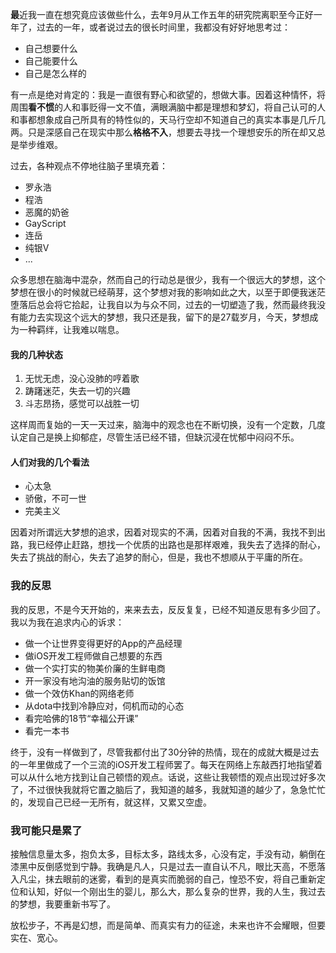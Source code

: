 **最**近我一直在想究竟应该做些什么，去年9月从工作五年的研究院离职至今正好一年了，过去的一年，或者说过去的很长时间里，我都没有好好地思考过：
- 自己想要什么
- 自己能要什么
- 自己是怎么样的

有一点是绝对肯定的：我是一直很有野心和欲望的，想做大事。因着这种情怀，将周围**看不惯**的人和事贬得一文不值，满眼满脑中都是理想和梦幻，将自己认可的人和事都想象成自己所具有的特性似的，天马行空却不知道自己的真实本事是几斤几两。只是深感自己在现实中那么**格格不入**，想要去寻找一个理想安乐的所在却又总是举步维艰。

过去，各种观点不停地往脑子里填充着：
- 罗永浩
- 程浩
- 恶魔的奶爸
- GayScript
- 连岳
- 纯银V
- ...

众多思想在脑海中混杂，然而自己的行动总是很少，我有一个很远大的梦想，这个梦想在很小的时候就已经萌芽，这个梦想对我的影响如此之大，以至于即便我迷茫堕落后总会将它拾起，让我自以为与众不同，过去的一切塑造了我，然而最终我没有能力去实现这个远大的梦想，我只还是我，留下的是27载岁月，今天，梦想成为一种羁绊，让我难以喘息。

#### 我的几种状态
1. 无忧无虑，没心没肺的哼着歌
2. 踌躇迷茫，失去一切的兴趣
3. 斗志昂扬，感觉可以战胜一切

这样周而复始的一天一天过来，脑海中的观念也在不断切换，没有一个定数，几度认定自己是换上抑郁症，尽管生活已经不错，但缺沉浸在忧郁中闷闷不乐。

#### 人们对我的几个看法
- 心太急
- 骄傲，不可一世
- 完美主义

因着对所谓远大梦想的追求，因着对现实的不满，因着对自我的不满，我找不到出路，我已经停止赶路，想找一个优质的出路也是那样艰难，我失去了选择的耐心，失去了挑战的耐心，失去了追梦的耐心，但是，我也不想顺从于平庸的所在。

### 我的反思
我的反思，不是今天开始的，来来去去，反反复复，已经不知道反思有多少回了。我以为我在追求内心的诉求：
- 做一个让世界变得更好的App的产品经理
- 做iOS开发工程师做自己想要的东西
- 做一个实打实的物美价廉的生鲜电商
- 开一家没有地沟油的服务贴切的饭馆
- 做一个效仿Khan的网络老师
- 从dota中找到冷静应对，伺机而动的心态
- 看完哈佛的18节“幸福公开课”
- 看完一本书

终于，没有一样做到了，尽管我都付出了30分钟的热情，现在的成就大概是过去的一年里做成了一个三流的iOS开发工程师罢了。每天在网络上东敲西打地指望着可以从什么地方找到让自己顿悟的观点。话说，这些让我顿悟的观点出现过好多次了，不过很快我就将它置之脑后了，我知道的越多，我就知道的越少了，急急忙忙的，发现自己已经一无所有，就这样，又累又空虚。

### 我可能只是累了
接触信息量太多，抱负太多，目标太多，路线太多，心没有定，手没有动，躺倒在漆黑中反倒感觉到宁静。我确是凡人，只是过去一直自认不凡，眼比天高，不愿落入凡尘，抹去眼前的迷雾，看到的是真实而脆弱的自己，惶恐不安，将自己重新定位和认知，好似一个刚出生的婴儿，那么大，那么复杂的世界，我的人生，我过去的梦想，我要重新书写了。

放松步子，不再是幻想，而是简单、而真实有力的征途，未来也许不会耀眼，但要实在、宽心。
